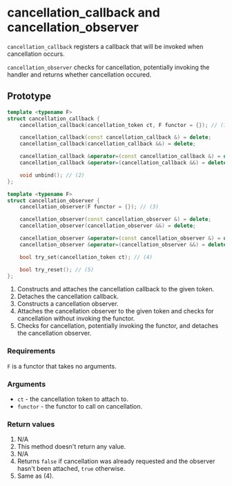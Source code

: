 # cancellation_callback and cancellation_observer

`cancellation_callback` registers a callback that will be invoked when
cancellation occurs.

`cancellation_observer` checks for cancellation, potentially invoking the handler
and returns whether cancellation occured.

## Prototype

```cpp
template <typename F>
struct cancellation_callback {
	cancellation_callback(cancellation_token ct, F functor = {}); // (1)

	cancellation_callback(const cancellation_callback &) = delete;
	cancellation_callback(cancellation_callback &&) = delete;

	cancellation_callback &operator=(const cancellation_callback &) = delete;
	cancellation_callback &operator=(cancellation_callback &&) = delete;

	void unbind(); // (2)
};

template <typename F>
struct cancellation_observer {
	cancellation_observer(F functor = {}); // (3)

	cancellation_observer(const cancellation_observer &) = delete;
	cancellation_observer(cancellation_observer &&) = delete;

	cancellation_observer &operator=(const cancellation_observer &) = delete;
	cancellation_observer &operator=(cancellation_observer &&) = delete;

	bool try_set(cancellation_token ct); // (4)

	bool try_reset(); // (5)
};
```

1. Constructs and attaches the cancellation callback to the given token.
2. Detaches the cancellation callback.
3. Constructs a cancellation observer.
4. Attaches the cancellation observer to the given token and checks for
cancellation without invoking the functor.
5. Checks for cancellation, potentially invoking the functor, and detaches the
cancellation observer.

### Requirements

`F` is a functor that takes no arguments.

### Arguments

 - `ct` - the cancellation token to attach to.
 - `functor` - the functor to call on cancellation.

### Return values

1. N/A
2. This method doesn't return any value.
3. N/A
4. Returns `false` if cancellation was already requested and the observer hasn't been
attached, `true` otherwise.
5. Same as (4).

